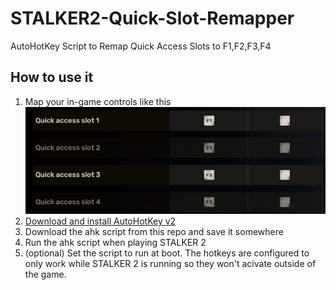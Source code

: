 # STALKER2-Quick-Slot-Remapper
AutoHotKey Script to Remap Quick Access Slots to F1,F2,F3,F4


## How to use it
1. Map your in-game controls like this
![s](/ControlSettings.jpg)
3. [Download and install AutoHotKey v2](https://www.autohotkey.com/)
4. Download the ahk script from this repo and save it somewhere
5. Run the ahk script when playing STALKER 2
6. (optional) Set the script to run at boot.  The hotkeys are configured to only work while STALKER 2 is running so they won't acivate outside of the game.

